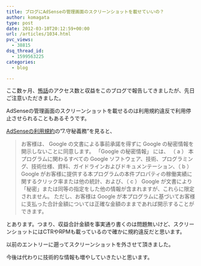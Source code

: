 ```yaml
---
title: ブログにAdSenseの管理画面のスクリーンショットを載せていいの？
author: komagata
type: post
date: 2012-03-10T20:12:59+00:00
url: /articles/1034.html
pvc_views:
  - 38815
dsq_thread_id:
  - 1599563225
categories:
  - blog

---
```

ここ数ヶ月、<a href="http://kowabana.jp" title="怖話" target="_blank">怖話</a>のアクセス数と収益をこのブログで報告してきましたが、先日ご注意いただきました。

AdSenseの管理画面のスクリーンショットを載せるのは利用規約違反で利用停止させられることもあるそうです。

<a href="https://www.google.com/adsense/localized-terms?hl=ja" target="_blank">AdSenseの利用規約</a>の&#8221;7.守秘義務&#8221;を見ると、

> お客様は、 Google の文書による事前承諾を得ずに Google の秘密情報を開示しないことに同意します。 「Google の秘密情報」 には、 （ a ） 本プログラムに関わるすべての Google ソフトウェア、技術、プログラミング、技術仕様、資料、ガイドラインおよびドキュメンテーション、（ b ） Google がお客様に提供する本プログラムの本件プロパティの稼働実績に関するクリック率または他の統計、および、（ c ） Google が文書により「秘密」または同等の指定をした他の情報が含まれますが、これらに限定されません。 ただし、お客様は Google が本プログラムに基づいてお客様に支払った合計金額については正確な金額のままであれば開示することができます。

とあります。つまり、収益合計金額を事実通り書くのは問題無いけど、スクリーンショットにはCTRやRPMも載っているので確かに規約違反だと思います。

以前のエントリーに遡ってスクリーンショットを外させて頂きました。

今後は代わりに技術的な情報も増やしていきたいと思います。